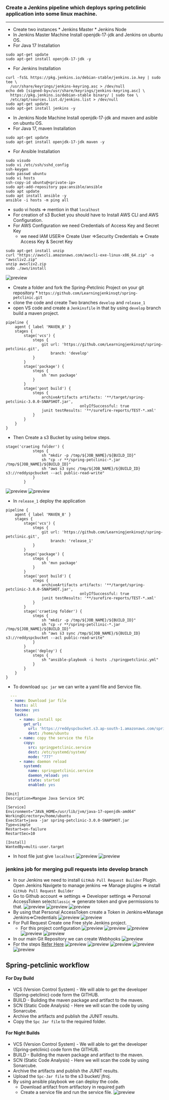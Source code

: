 ### Create a Jenkins pipeline which deploys spring petclinic application into some linux machine.
--------------------------------------------------------------------------------------------------
* Create two instances
      * Jenkins Master
      * Jenkins Node
* In Jenkins Master Machine Install openjdk-17-jdk and Jenkins on ubuntu OS.
* For Java 17 Installation
```
sudo apt-get update
sudo apt-get install openjdk-17-jdk -y
```
* For Jenkins Installation
```
curl -fsSL https://pkg.jenkins.io/debian-stable/jenkins.io.key | sudo tee \
  /usr/share/keyrings/jenkins-keyring.asc > /dev/null
echo deb [signed-by=/usr/share/keyrings/jenkins-keyring.asc] \
  https://pkg.jenkins.io/debian-stable binary/ | sudo tee \
  /etc/apt/sources.list.d/jenkins.list > /dev/null
sudo apt-get update
sudo apt-get install jenkins -y
```
* In Jenkins Node Machine Install openjdk-17-jdk and maven and asible on ubuntu OS.
* For Java 17, maven Installation
```
sudo apt-get update
sudo apt-get install openjdk-17-jdk maven -y
``` 
* For Ansible Installation
```
sudo visudo
sudo vi /etc/ssh/sshd_config
ssh-keygen
sudo passwd ubuntu
sudo vi hosts
ssh-copy-id ubuntu@<private-ip>
sudo apt-add-repository ppa:ansible/ansible
sudo apt update
sudo apt install ansible -y
ansible -i hosts -m ping all 
```
* sudo vi hosts => mention in that `localhost`
* For creation of s3 Bucket you should have to Install AWS CLI and AWS Configuration.
* For AWS Configuration we need Credentials of Access Key and Secret Key
    * we need IAM USER=> Create User =>Security Credentials => Create Access Key & Secret Key
```
sudo apt-get install unzip
curl "https://awscli.amazonaws.com/awscli-exe-linux-x86_64.zip" -o "awscliv2.zip"
unzip awscliv2.zip
sudo ./aws/install
```
![preview](./Images/cicd1.png)

* Create a folder and fork the Spring-Petclinic Project on your git repository
      * `https://github.com/Learningjenkinsqt/spring-petclinic.git` 
* clone the code and create Two branches `develop` and `release_1`
* open VS code and create a `Jenkinsfile` in that by using `develop` branch build a maven project.
```
pipeline {
    agent { label 'MAVEN_8' }
    stages {
        stage('vcs') {
            steps {
                git url: 'https://github.com/Learningjenkinsqt/spring-petclinic.git',
                    branch: 'develop'
            }
        }
        stage('package') {
            steps {
                sh 'mvn package'
            }
        }
        stage('post build') {
            steps {
                archiveArtifacts artifacts: '**/target/spring-petclinic-3.0.0-SNAPSHOT.jar',
                                 onlyIfSuccessful: true
                junit testResults: '**/surefire-reports/TEST-*.xml'
            }
        }
    }
}      
```
* Then Create a s3 Bucket by using below steps.
```
stage('craeting folder') {           
            steps {
                sh "mkdir -p /tmp/${JOB_NAME}/${BUILD_ID}"
                sh "cp -r **/spring-petclinic-*.jar /tmp/${JOB_NAME}/${BUILD_ID}"
                sh "aws s3 sync /tmp/${JOB_NAME}/${BUILD_ID} s3://reddyspcbucket --acl public-read-write"
            }
        }
```
![preview](./Images/cicd2.png)
![preview](./Images/cicd3.png)

* In `release_1` deploy the application
```
pipeline {
    agent { label 'MAVEN_8' }
    stages {
        stage('vcs') {
            steps {
                git url: 'https://github.com/Learningjenkinsqt/spring-petclinic.git',
                    branch: 'release_1'
            }
        }
        stage('package') {
            steps {
                sh 'mvn package'
            }
        }
        stage('post build') {
            steps {
                archiveArtifacts artifacts: '**/target/spring-petclinic-3.0.0-SNAPSHOT.jar',
                                 onlyIfSuccessful: true
                junit testResults: '**/surefire-reports/TEST-*.xml'
            }
        }
        stage('craeting folder') {           
            steps {
                sh "mkdir -p /tmp/${JOB_NAME}/${BUILD_ID}"
                sh "cp -r **/spring-petclinic-*.jar /tmp/${JOB_NAME}/${BUILD_ID}"
                sh "aws s3 sync /tmp/${JOB_NAME}/${BUILD_ID} s3://reddyspcbucket --acl public-read-write"
            }
        }
        stage('deploy') {
            steps {
                sh "ansible-playbook -i hosts ./springpetclinic.yml"
            }
        }
    }
}
```
* To download `spc jar` we can write a yaml file and Service file.
```yaml
  ---
  - name: Download jar file
    hosts: all
    become: yes
    tasks:
      - name: install spc
        get_url:
          url: 'https://reddyspcbucket.s3.ap-south-1.amazonaws.com/spring-petclinic-3.0.0-SNAPSHOT.jar'
          dest: /home/ubuntu
      - name: copy the service the file
        copy:
          src: springpetclinic.service
          dest: /etc/systemd/system/
          mode: "777"
      - name: daemon reload
        systemd:
          name: springpetclinic.service
          daemon_reload: yes
          state: started
          enabled: yes
```
```
[Unit]
Description=Mangae Java Service SPC

[Service]
Environment="JAVA_HOME=/usr/lib/jvm/java-17-openjdk-amd64"
WorkingDirectory=/home/ubuntu
ExecStart=java -jar spring-petclinic-3.0.0-SNAPSHOT.jar
Type=simple
Restart=on-failure
RestartSec=10

[Install]
WantedBy=multi-user.target
```
* In host file just give `localhost`
![preview](./Images/cicd4.png)
![preview](./Images/cicd5.png)

### jenkins job for merging pull requests into develop branch

* In our Jenkins we need to install `GitHub Pull Request Builder` Plugin. Open Jenkins Navigete to manage jenkins ==> Manage plugins => install `GitHub Pull Request Builder`
* Go to Github account => settings => Developer settings => Personal AccessToken selectc`lassic` => generate token and give permissions to that.
![preview](./Images/cicd6.png)
![preview](./Images/cicd7.png)
![preview](./Images/cicd8.png)
* By using that Personal AccessToken create a Token in Jenkins=>Manage Jenkins=>Credentials
![preview](./Images/cicd9.png)
![preview](./Images/cicd10.png)
* For Pull Request Create one Free style Jenkins project. 
   * For this project configuration
![preview](./Images/cicd11.png)
![preview](./Images/cicd12.png)
![preview](./Images/cicd13.png)
![preview](./Images/cicd14.png)
![preview](./Images/cicd15.png)
* In our main Git Repository we can create Webhooks
![preview](./Images/cicd16.png)
* For the steps [Refer Here](https://plugins.jenkins.io/ghprb/)
![preview](./Images/cicd17.png)
![preview](./Images/cicd18.png)
![preview](./Images/cicd19.png)
![preview](./Images/cicd20.png)
![preview](./Images/cicd21.png)

## Spring-petclinic workflow

#### For Day Build
* VCS (Version Control System) - We will able to get the developer (Spring-petclinic) code form the GITHUB.
* BUILD - Building the maven package and artifact to the maven.
* SCN (Static Code Analysis) - Here we will scan the code by using Sonarcube.
* Archive the artifacts and publish the JUNIT results.
* Copy the `Spc Jar file` to the required folder.

#### For Night Builds
* VCS (Version Control System) - We will able to get the developer (Spring-petclinic) code form the GITHUB.
* BUILD - Building the maven package and artifact to the maven.
* SCN (Static Code Analysis) - Here we will scan the code by using Sonarcube.
* Archive the artifacts and publish the JUNIT results.
* Upload the `Spc-Jar file` to the s3 bucket/ jfroj.
* By using ansible playbook we can deploy the code.
     * Download artifact from artifactory in required path
     * Create a service file and run the service file.
![preview](./Images/cicd22.png)
